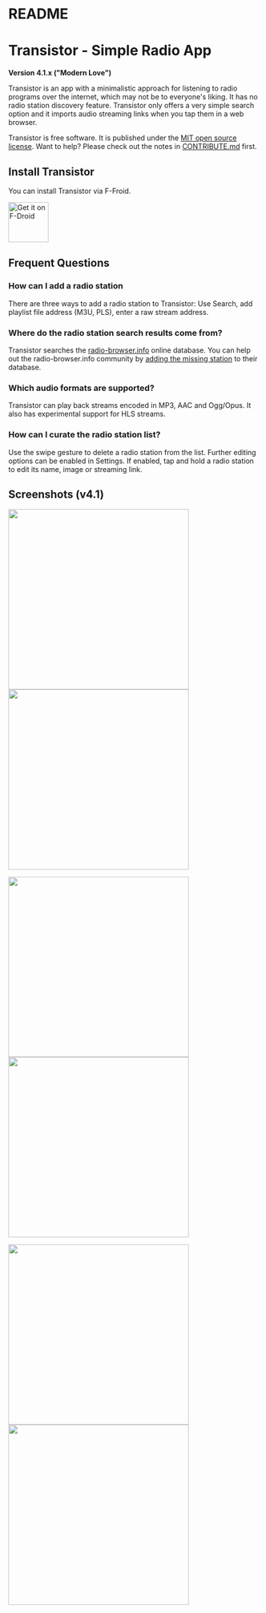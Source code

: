 README
======

# Transistor - Simple Radio App

**Version 4.1.x ("Modern Love")**

Transistor is an app with a minimalistic approach for listening to radio programs over the internet, which may not be to everyone's liking. It has no radio station discovery feature. Transistor only offers a very simple search option and it imports audio streaming links when you tap them in a web browser.

Transistor is free software. It is published under the [MIT open source license](https://opensource.org/licenses/MIT). Want to help? Please check out the notes in [CONTRIBUTE.md](https://github.com/y20k/transistor/blob/master/CONTRIBUTE.md) first.

## Install Transistor
You can install Transistor via F-Froid.

[<img src="https://fdroid.gitlab.io/artwork/badge/get-it-on.png" alt="Get it on F-Droid" height="80">](https://f-droid.org/repository/browse/?fdid=org.y20k.transistor)

## Frequent Questions

### How can I add a radio station
There are three ways to add a radio station to Transistor: Use Search, add playlist file address (M3U, PLS), enter a raw stream address.

### Where do the radio station search results come from?
Transistor searches the [radio-browser.info](http://www.radio-browser.info/) online database. You can help out the radio-browser.info community by [adding the missing station](http://www.radio-browser.info/gui/#!/add) to their database.

### Which audio formats are supported?
Transistor can play back streams encoded in MP3, AAC and Ogg/Opus. It also has experimental support for HLS streams.

### How can I curate the radio station list?
Use the swipe gesture to delete a radio station from the list. Further editing options can be enabled in Settings. If enabled, tap and hold a radio station to edit its name, image or streaming link.

## Screenshots (v4.1)
[<img src="https://raw.githubusercontent.com/y20k/transistor/master/metadata/en-US/phoneScreenshots/01-transistor-v4.1.0-playback.png" width="360">](https://raw.githubusercontent.com/y20k/transistor/master/metadata/en-US/phoneScreenshots/01-transistor-v4.1.0-playback.png)
[<img src="https://raw.githubusercontent.com/y20k/transistor/master/metadata/en-US/phoneScreenshots/02-transistor-v4.1.0-playback-details.png" width="360">](https://raw.githubusercontent.com/y20k/transistor/master/metadata/en-US/phoneScreenshots/02-transistor-v4.1.0-playback-details.png)

[<img src="https://raw.githubusercontent.com/y20k/transistor/master/metadata/en-US/phoneScreenshots/03-transistor-v4.1.0-add-station.png" width="360">](https://raw.githubusercontent.com/y20k/transistor/master/metadata/en-US/phoneScreenshots/03-transistor-v4.1.0-add-station.png)
[<img src="https://raw.githubusercontent.com/y20k/transistor/master/metadata/en-US/phoneScreenshots/04-transistor-v4.1.0-favorite-station.png" width="360">](https://raw.githubusercontent.com/y20k/transistor/master/metadata/en-US/phoneScreenshots/04-transistor-v4.1.0-favorite-station.png)

[<img src="https://raw.githubusercontent.com/y20k/transistor/master/metadata/en-US/phoneScreenshots/05-transistor-v4.1.0-delete-station.png" width="360">](https://raw.githubusercontent.com/y20k/transistor/master/metadata/en-US/05-transistor-v4.1.0-delete-station.png)
[<img src="https://raw.githubusercontent.com/y20k/transistor/master/metadata/en-US/phoneScreenshots/06-transistor-v4.1.0-edit-station.png" width="360">](https://raw.githubusercontent.com/y20k/transistor/master/metadata/en-US/phoneScreenshots/06-transistor-v4.1.0-edit-station.png)